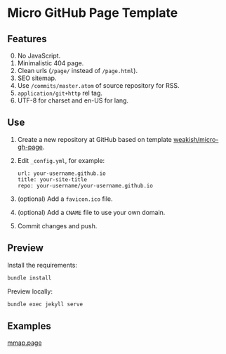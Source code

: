 # Micro GitHub Page Template

## Features

0. No JavaScript.
1. Minimalistic 404 page.
2. Clean urls (`/page/` instead of `/page.html`).
3. SEO sitemap.
4. Use `/commits/master.atom` of source repository for RSS.
5. `application/git+http` rel tag.
6. UTF-8 for charset and en-US for lang.

## Use

1. Create a new repository at GitHub based on template [weakish/micro-gh-page].

2. Edit `_config.yml`, for example:

    ```
    url: your-username.github.io
    title: your-site-title
    repo: your-username/your-username.github.io
    ```

3. (optional) Add a `favicon.ico` file.

4. (optional) Add a `CNAME` file to use your own domain.

5. Commit changes and push.

[weakish/micro-gh-page]: https://github.com/weakish/micro-gh-page

## Preview

Install the requirements:

```sh
bundle install
```

Preview locally:

```sh
bundle exec jekyll serve
```

## Examples

[mmap.page](https://mmap.page)